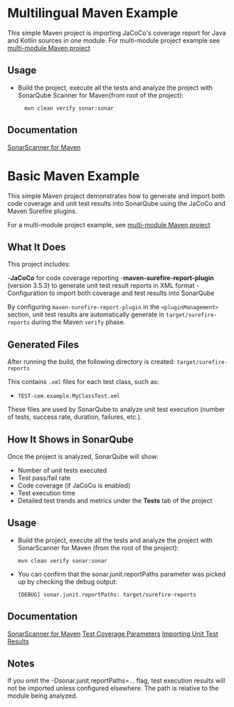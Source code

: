 # Multilingual Maven Example

This simple Maven project is importing JaCoCo's coverage report for Java and Kotlin sources in one module. For multi-module project example 
see [multi-module Maven project](../maven-multimodule/README.md)
        
## Usage

* Build the project, execute all the tests and analyze the project with SonarQube Scanner for Maven(from root  of the project):

        mvn clean verify sonar:sonar
        
## Documentation

[SonarScanner for Maven](https://docs.sonarsource.com/sonarqube/latest/analyzing-source-code/scanners/sonarscanner-for-maven/)
# Basic Maven Example

This simple Maven project demonstrates how to generate and import both code coverage and unit test results into SonarQube using the JaCoCo and Maven Surefire plugins.

For a multi-module project example,  see [multi-module Maven project](../maven-multimodule/README.md)

## What It Does

This project includes:

-**JaCoCo** for code coverage reporting
-**maven-surefire-report-plugin** (version 3.5.3) to generate unit test result reports in XML format
-Configuration to import both coverage and test results into SonarQube

By configuring `maven-surefire-report-plugin` in the `<pluginManagement>` section, unit test results are automatically generate in `target/surefire-reports` during the Maven `verify` phase.

## Generated Files

After running the build, the following directory is created: `target/surefire-reports`

This contains `.xml` files for each test class, such as:

- `TEST-com.example.MyClassTest.xml`

These files are used by SonarQube to analyze unit test execution (number of tests, success rate, duration, failures, etc.).

## How It Shows in SonarQube

Once the project is analyzed, SonarQube will show:

- Number of unit tests executed
- Test pass/fail rate
- Code coverage (if JaCoCo is enabled)
- Test execution time
- Detailed test trends and metrics under the **Tests** tab of the project

## Usage
* Build the project, execute all the tests and analyze the project with SonarScanner for Maven (from the root of the project):
    ```shell
    mvn clean verify sonar:sonar
    ```

* You can confirm that the sonar.junit.reportPaths parameter was picked up by checking the debug output:
    ```
    [DEBUG] sonar.junit.reportPaths: target/surefire-reports
    ```


## Documentation
[SonarScanner for Maven](https://docs.sonarsource.com/sonarqube/latest/analyzing-source-code/scanners/sonarscanner-for-maven/)
[Test Coverage Parameters](https://docs.sonarsource.com/sonarqube-server/latest/analyzing-source-code/test-coverage/test-coverage-parameters/)
[Importing Unit Test Results](https://docs.sonarsource.com/sonarqube-server/latest/analyzing-source-code/test-coverage/test-execution-parameters)

## Notes
If you omit the -Dsonar.junit.reportPaths=... flag, test execution results will not be imported unless configured elsewhere.
The path is relative to the module being analyzed.